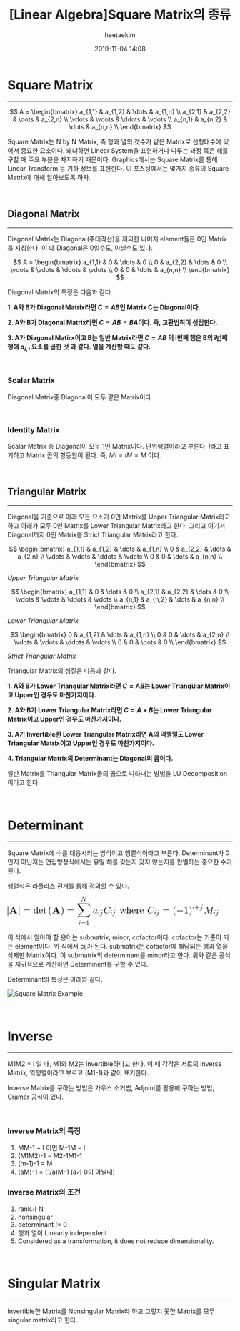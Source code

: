 ﻿---
title: "[Linear Algebra]Square Matrix의 종류"
layout: post
date: 2019-11-04 14:08
image: /assets/images/markdown.jpg
headerImage: false
tag:
- Graphics
- Linear Algebra
- Square Matrix
category: blog
author: heetaekim
description: Square Matrix 종류
---
# Square Matrix
----

$$
 A = 
 \begin{bmatrix} 
 a_{1,1}  &  a_{1,2}  & \dots  & a_{1,n} \\
 a_{2,1}  &  a_{2,2}  & \dots  & a_{2,n} \\ 
 \vdots   &  \vdots   & \ddots & \vdots \\ 
 a_{n,1}  &  a_{n,2}  & \dots  & a_{n,n} \\ 
 \end{bmatrix} 
 $$

Square Matrix는 N by N Matrix, 즉 행과 열의 갯수가 같은 Matrix로 선형대수에 있어서 중요한 요소이다. 왜냐하면 Linear System을 표현하거나 다루는 과정 혹은 해를 구할 때 주요 부분을 차지하기 때문이다. Graphics에서는 Square Matrix를 통해 Linear Transform 등 기하 정보를 표현한다. 이 포스팅에서는 몇가지 종류의 Square Matrix에 대해 알아보도록 하자.

&nbsp;&nbsp;&nbsp;&nbsp;
## Diagonal Matrix
----
Diagonal Matrix는 Diagonal(주대각선)을 제외한 나머지 element들은 0인 Matrix를 지칭한다. 이 떄 Diagonal은 0일수도, 아닐수도 있다. 

$$
 A = 
 \begin{bmatrix} 
 a_{1,1}  &  0  & \dots  & 0 \\
 0  &  a_{2,2}  & \dots  & 0 \\ 
 \vdots   &  \vdots   & \ddots & \vdots \\ 
 0  &  0  & \dots  & a_{n,n} \\ 
 \end{bmatrix} 
 $$

Diagonal Matrix의 특징은 다음과 같다.

**1. A와 B가 Diagonal Matrix라면 $C = AB$인 Matrix C는 Diagonal이다.**

**2. A와 B가 Diagonal Matrix라면 $C = AB = BA$이다. 즉, 교환법칙이 성립한다.**

**3. A가 Diagonal Matirx이고 B는 일반 Matrix라면 $C = AB$ 의 i번째 행은 B의 i번째 행에 $a_{i,i}$ 요소를 곱한 것 과 같다. 열을 계산할 때도 같다.**


&nbsp;&nbsp;&nbsp;&nbsp;

### Scalar Matrix
Diagonal Matrix중 Diagonal이 모두 같은 Matrix이다.

&nbsp;&nbsp;&nbsp;&nbsp;

### Identity Matrix
Scalar Matrix 중 Diagonal이 모두 1인 Matrix이다. 단위행렬이라고 부른다. $I$라고 표기하고 Matrix 곱의 항등원이 된다. 즉, $MI = IM = M$ 이다.

&nbsp;&nbsp;&nbsp;&nbsp;

## Triangular Matrix
----
Diagonal을 기준으로 아래 모든 요소가 0인 Matrix를 Upper Triangular Matrix라고 하고 아래가 모두 0인 Matrix를 Lower Triangular Matrix라고 한다. 그리고 여기서 Diagonal까지 0인 Matrix를 Strict Triangular Matrix라고 한다.

$$
 \begin{bmatrix} 
 a_{1,1}  &  a_{1,2}  & \dots  & a_{1,n} \\
 0  &  a_{2,2}  & \dots  & a_{2,n} \\ 
 \vdots   &  \vdots   & \ddots & \vdots \\ 
 0  &  0  & \dots  & a_{n,n} \\ 
 \end{bmatrix} 
 $$

_Upper Triangular Matrix_

 $$
 \begin{bmatrix} 
 a_{1,1}  &  0  & \dots  & 0 \\
 a_{2,1}  &  a_{2,2}  & \dots  & 0 \\ 
 \vdots   &  \vdots   & \ddots & \vdots \\ 
 a_{n,1}  &  a_{n,2}  & \dots  & a_{n,n} \\ 
 \end{bmatrix} 
 $$

_Lower Triangular Matrix_

$$
 \begin{bmatrix} 
 0  &  a_{1,2}  & \dots  & a_{1,n} \\
 0  &  0  & \dots  & a_{2,n} \\ 
 \vdots   &  \vdots   & \ddots & \vdots \\ 
 0  &  0  & \dots  & 0 \\ 
 \end{bmatrix} 
 $$

_Strict Triangular Matrix_

Triangular Matrix의 성질은 다음과 같다.

**1. A와 B가 Lower Triangular Matrix라면 $C = AB$는 Lower Triangular Matrix이고 Upper인 경우도 마찬가지이다.**

**2. A와 B가 Lower Triangular Matrix라면 $C = A + B$는 Lower Triangular Matrix이고 Upper인 경우도 마찬가지이다.**

**3. A가 Invertible한 Lower Triangular Matrix라면 A의 역행렬도 Lower Triangular Matrix이고 Upper인 경우도 마찬가지이다.**

**4. Triangular Matrix의 Determinant는 Diagonal의 곱이다.**

일반 Matrix를 Triangular Matrix들의 곱으로 나타내는 방법을 LU Decomposition이라고 한다.

&nbsp;&nbsp;&nbsp;&nbsp;

# Determinant
----
Square Matrix에 수를 대응시키는 방식이고 행렬식이라고 부른다. Determinant가 0인지 아닌지는 연립방정식에서는 유일 해를 갖는지 갖지 않는지를 판별하는 중요한 수가 된다.

행렬식은 라플라스 전개를 통해 정의할 수 있다.

![라플라스 전개](/assets/images/post/2019-11-04-Square-Matrix/Determinant.jpg)

이 식에서 알아야 할 용어는 submatrix, minor, cofactor이다. cofactor는 기준이 되는 element이다. 위 식에서 cij가 된다. submatrix는 cofactor에 해당되는 행과 열을 삭제한 Matrix이다. 이 submatrix의 determinant를 minor라고 한다. 위와 같은 공식을 재귀적으로 계산하면 Determinent를 구할 수 있다.

Determinant의 특징은 아래와 같다.

![Square Matrix Example](/assets/images/post/2019-11-04-Square-Matrix/SquareMatrix.jpg)

&nbsp;&nbsp;&nbsp;&nbsp;

# Inverse
----
M1M2 = I 일 때, M1와 M2는 Invertible하다고 한다. 이 때 각각은 서로의 Inverse Matrix, 역행렬이라고 부르고 (M1-1)과 같이 표기한다.

Inverse Matrix를 구하는 방법은 가우스 소거법, Adjoint를 활용해 구하는 방법, Cramer 공식이 있다.

&nbsp;&nbsp;&nbsp;&nbsp;

### Inverse Matrix의 특징
1. MM-1 = I 이면 M-1M = I
2. (M1M2)-1 = M2-1M1-1
3. (m-1)-1 = M
4. (aM)-1 = (1/a)M-1 (a가 0이 아닐때)


### Inverse Matrix의 조건
1. rank가 N
2. nonsingular
3. determinant != 0
4. 행과 열이 Linearly independent
5. Considered as a transformation, it does not reduce dimensionality.


&nbsp;&nbsp;&nbsp;&nbsp;

# Singular Matrix
----
Invertible한 Matrix를 Nonsingular Matrix라 하고 그렇지 못한 Matrix를 모두 singular matrix라고 한다.